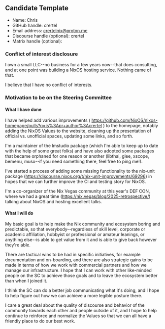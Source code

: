 ## Candidate Template

* Name: Chris
* GitHub handle: crertel
* Email address: crertelnix@proton.me
* Discourse handle (optional): crertel
* Matrix handle (optional):

### Conflict of interest disclosure

I own a small LLC--no business for a few years now--that does consulting, and at one point was building a NixOS hosting service. Nothing came of that.

I believe that I have no conflict of interests.

### Motivation to be on the Steering Committee

#### What I have done

I have helped add various improvements ( https://github.com/NixOS/nixos-homepage/pulls?q=is%3Apr+author%3Acrertel ) to the homepage, notably adding the NixOS Values to the website, cleaning up the presentation of official vs. unofficial spaces, updating some links, and so forth.

I'm a maintainer of the lmstudio package (which I'm able to keep up to date with the help of some great folks) and have also adopted some packages that became orphaned for one reason or another (libthai, glee, xscope, bemenu, muso--if you need something there, feel free to ping me!).

I've started a process of adding some missing functionality to the nix-unit package (https://discourse.nixos.org/t/nix-unit-improvements/69296) in hopes that we can further improve the CI and testing story for NixOS.

I'm a co-organizer of the Nix Vegas community at this year's DEF CON, where we had a great time (https://nix.vegas/blog/2025-retrospective/) talking about NixOS and hosting excellent talks.

#### What I will do

My basic goal is to help make the Nix community and ecosystem boring and predictable, so that everybody--regardless of skill level, corporate or academic affiliation, hobbyist or professional or amateur leanings, or anything else--is able to get value from it and is able to give back however they're able.

There are tactical wins to be had in specific initiatives, for example documentation and on-boarding, and there are also strategic gains to be made in terms of how we work with commercial partners and how we manage our infrastructure. I hope that I can work with other like-minded people on the SC to achieve those goals and to leave the ecosystem better than when I joined it.

I think the SC can do a better job communicating what it's doing, and I hope to help figure out how we can achieve a more legible posture there.

I care a great deal about the quality of discourse and behavior of the community towards each other and people outside of it, and I hope to help continue to reinforce and normalize the Values so that we can all have a friendly place to do our best work.
